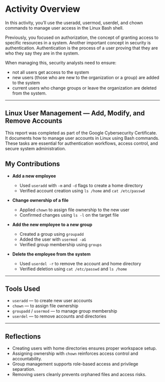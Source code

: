 # Activity Overview
In this activity, you’ll use the useradd, usermod, userdel, and chown commands to manage user access in the Linux Bash shell.

Previously, you focused on authorization, the concept of granting access to specific resources in a system. Another important concept in security is authentication. Authentication is the process of a user proving that they are who they say they are in the system.

When managing this, security analysts need to ensure:
- not all users get access to the system
- new users (those who are new to the organization or a group) are added to the system
- current users who change groups or leave the organization are deleted from the system.
  
---

## Linux User Management — Add, Modify, and Remove Accounts

This report was completed as part of the Google Cybersecurity Certificate. It documents how to manage user accounts in Linux using Bash commands. These tasks are essential for authentication workflows, access control, and secure system administration.

## My Contributions

- **Add a new employee**
  - Used `useradd` with `-m` and `-d` flags to create a home directory  
  - Verified account creation using `ls /home` and `cat /etc/passwd`

- **Change ownership of a file**
  - Applied `chown` to assign file ownership to the new user  
  - Confirmed changes using `ls -l` on the target file

- **Add the new employee to a new group**
  - Created a group using `groupadd`  
  - Added the user with `usermod -aG`  
  - Verified group membership using `groups`

- **Delete the employee from the system**
  - Used `userdel -r` to remove the account and home directory  
  - Verified deletion using `cat /etc/passwd` and `ls /home`

---

## Tools Used

- `useradd` — to create new user accounts  
- `chown` — to assign file ownership  
- `groupadd` / `usermod` — to manage group membership  
- `userdel` — to remove accounts and directories  

---

## Reflections

- Creating users with home directories ensures proper workspace setup.  
- Assigning ownership with `chown` reinforces access control and accountability.  
- Group management supports role-based access and privilege separation.  
- Removing users cleanly prevents orphaned files and access risks.
